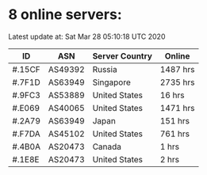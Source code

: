 # 8 online servers:

Latest update at: Sat Mar 28 05:10:18 UTC 2020

| ID | ASN | Server Country | Online |
| -- | --- | -------------- | ------ |
| #.15CF | AS49392 | Russia | 1487 hrs |
| #.7F1D | AS63949 | Singapore | 2735 hrs |
| #.9FC3 | AS53889 | United States | 16 hrs |
| #.E069 | AS40065 | United States | 1471 hrs |
| #.2A79 | AS63949 | Japan | 151 hrs |
| #.F7DA | AS45102 | United States | 761 hrs |
| #.4B0A | AS20473 | Canada | 1 hrs |
| #.1E8E | AS20473 | United States | 2 hrs |

